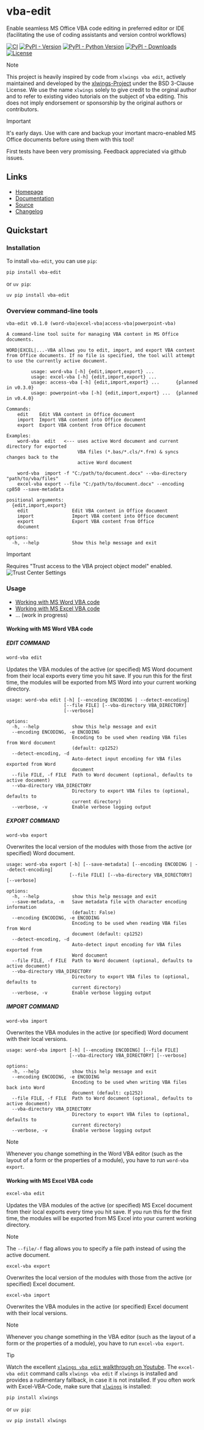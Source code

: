 # vba-edit
 Enable seamless MS Office VBA code editing in preferred editor or IDE (facilitating the use of coding assistants and version control workflows)

[![CI](https://github.com/markuskiller/vba-edit/workflows/test.yaml/badge.svg?branch=dev)](https://github.com/markuskiller/vba-edit/)
[![PyPI - Version](https://img.shields.io/pypi/v/vba-edit.svg)](https://pypi.org/project/vba-edit)
[![PyPI - Python Version](https://img.shields.io/pypi/pyversions/vba-edit.svg)](https://pypi.org/project/vba-edit)
[![PyPI - Downloads](https://img.shields.io/pypi/dm/vba-edit.svg)](https://pypi.org/project/vba-edit)
[![License](https://img.shields.io/badge/License-BSD_3--Clause-blue.svg)](https://opensource.org/licenses/BSD-3-Clause)

> [!NOTE] 
> This project is heavily inspired by code from ``xlwings vba edit``, actively maintained and developed by the [xlwings-Project](https://www.xlwings.org/) under the BSD 3-Clause License. We use the name ``xlwings`` solely to give credit to the orginal author and to refer to existing video tutorials on the subject of vba editing. This does not imply endorsement or sponsorship by the original authors or contributors.

> [!IMPORTANT]
> It's early days. Use with care and backup your imortant macro-enabled MS Office 
> documents before using them with this tool!
> 
> First tests have been very promissing. Feedback appreciated via
> github issues.

## Links

- [Homepage](https://langui.ch/current-projects/vba-edit/)
- [Documentation](https://raw.githubusercontent.com/markuskiller/vba-edit/dev/README.md)
- [Source](https://github.com/markuskiller/vba-edit)
- [Changelog](https://raw.githubusercontent.com/markuskiller/vba-edit/dev/CHANGELOG.md)

## Quickstart

### Installation

To install `vba-edit`, you can use ``pip``:

```sh
pip install vba-edit
```

or ``uv pip``:

```sh
uv pip install vba-edit
```

### Overview command-line tools
```
vba-edit v0.1.0 (word-vba|excel-vba|access-vba|powerpoint-vba)

A command-line tool suite for managing VBA content in MS Office documents.

WORD|EXCEL|...-VBA allows you to edit, import, and export VBA content 
from Office documents. If no file is specified, the tool will attempt
to use the currently active document.

         usage: word-vba [-h] {edit,import,export} ...
         usage: excel-vba [-h] {edit,import,export} ...
         usage: access-vba [-h] {edit,import,export} ...      {planned in v0.3.0}
         usage: powerpoint-vba [-h] {edit,import,export} ...  {planned in v0.4.0}   

Commands:
    edit    Edit VBA content in Office document
    import  Import VBA content into Office document
    export  Export VBA content from Office document

Examples:
    word-vba  edit   <--- uses active Word document and current directory for exported 
                          VBA files (*.bas/*.cls/*.frm) & syncs changes back to the 
                          active Word document

    word-vba  import -f "C:/path/to/document.docx" --vba-directory "path/to/vba/files"
    excel-vba export --file "C:/path/to/document.docx" --encoding cp850 --save-metadata

positional arguments:
  {edit,import,export}
    edit                Edit VBA content in Office document
    import              Import VBA content into Office document
    export              Export VBA content from Office
    document

options:
  -h, --help            Show this help message and exit
```

> [!IMPORTANT]  
> Requires "Trust access to the VBA project object model" enabled.
> ![Trust Center Settings](https://langui.ch/wp/wp-content/uploads/2024/12/trust_center_vba_object_model_settings.png)


### Usage

- [Working with MS Word VBA code](#working-with-ms-word-vba-code)
- [Working with MS Excel VBA code](#working-with-ms-excel-vba-code)
- ... (work in progress)

#### Working with MS Word VBA code

##### EDIT COMMAND

```sh
word-vba edit
```

Updates the VBA modules of the active (or specified) MS Word document from their local exports every time you hit save. If you run this for the first time, the modules will be exported from MS Word into your current working directory.

```
usage: word-vba edit [-h] [--encoding ENCODING | --detect-encoding] 
                     [--file FILE] [--vba-directory VBA_DIRECTORY] 
                     [--verbose]

options:
  -h, --help            show this help message and exit
  --encoding ENCODING, -e ENCODING
                        Encoding to be used when reading VBA files from Word document 
                        (default: cp1252)
  --detect-encoding, -d
                        Auto-detect input encoding for VBA files exported from Word 
                        document
  --file FILE, -f FILE  Path to Word document (optional, defaults to active document)
  --vba-directory VBA_DIRECTORY
                        Directory to export VBA files to (optional, defaults to 
                        current directory)
  --verbose, -v         Enable verbose logging output
```

##### EXPORT COMMAND

```
word-vba export
```
Overwrites the local version of the modules with those from the active (or specified) 
Word document.

```
usage: word-vba export [-h] [--save-metadata] [--encoding ENCODING | --detect-encoding] 
                       [--file FILE] [--vba-directory VBA_DIRECTORY] [--verbose]

options:
  -h, --help            show this help message and exit
  --save-metadata, -m   Save metadata file with character encoding information 
                        (default: False)
  --encoding ENCODING, -e ENCODING
                        Encoding to be used when reading VBA files from Word 
                        document (default: cp1252)
  --detect-encoding, -d
                        Auto-detect input encoding for VBA files exported from 
                        Word document
  --file FILE, -f FILE  Path to Word document (optional, defaults to active document)
  --vba-directory VBA_DIRECTORY
                        Directory to export VBA files to (optional, defaults to 
                        current directory)
  --verbose, -v         Enable verbose logging output
```

##### IMPORT COMMAND

```
word-vba import
```

Overwrites the VBA modules in the active (or specified) Word document with their 
local versions.

```
usage: word-vba import [-h] [--encoding ENCODING] [--file FILE] 
                       [--vba-directory VBA_DIRECTORY] [--verbose]

options:
  -h, --help            show this help message and exit
  --encoding ENCODING, -e ENCODING
                        Encoding to be used when writing VBA files back into Word 
                        document (default: cp1252)
  --file FILE, -f FILE  Path to Word document (optional, defaults to active document)
  --vba-directory VBA_DIRECTORY
                        Directory to export VBA files to (optional, defaults to 
                        current directory)
  --verbose, -v         Enable verbose logging output
```

> [!NOTE]  
> Whenever you change something in the Word VBA editor (such as the layout of a form or the properties of a module), you have to run ``word-vba export``.

#### Working with MS Excel VBA code

```sh
excel-vba edit
```

Updates the VBA modules of the active (or specified) MS Excel document from their local exports every time you hit save. If you run this for the first time, the modules will be exported from MS Excel into your current working directory.

> [!NOTE] 
> The ``--file/-f`` flag allows you to specify a file path instead of using the active document.

```
excel-vba export
```
Overwrites the local version of the modules with those from the active (or specified) Excel document.

```
excel-vba import
```

Overwrites the VBA modules in the active (or specified) Excel document with their local versions.

> [!NOTE]  
> Whenever you change something in the VBA editor (such as the layout of a form or the properties of a module), you have to run ``excel-vba export``.

> [!TIP]
> Watch the excellent [``xlwings vba edit`` walkthrough on Youtube](https://www.youtube.com/watch?v=xoO-Fx0fTpM). The ``excel-vba edit`` command calls ``xlwings vba edit`` if ``xlwings`` is installed and provides a rudimentary fallback, in case it is not installed. If you often work with Excel-VBA-Code, make sure that [``xlwings``](https://www.xlwings.org/) is installed:
>
> ```sh
> pip install xlwings
> ```
> 
> or ``uv pip``:
>
> ```sh
> uv pip install xlwings
> ```